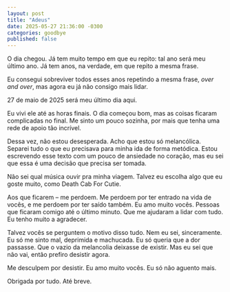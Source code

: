 ```yaml
---
layout: post
title: "Adeus"
date: 2025-05-27 21:36:00 -0300
categories: goodbye
published: false
---
```


O dia chegou. Já tem muito tempo em que eu repito: tal ano
será meu último ano. Já tem anos, na verdade, em que
repito a mesma frase. 

Eu consegui sobreviver todos esses anos repetindo a mesma frase,
_over and over_, mas agora eu já não consigo mais lidar. 

27 de maio de 2025 será meu último dia aqui. 

Eu vivi ele até as horas finais. O dia começou bom, mas as 
coisas ficaram complicadas no final. Me sinto um pouco sozinha,
por mais que tenha uma rede de apoio tão incrível. 

Dessa vez, não estou desesperada. Acho que estou só melancólica.
Separei tudo o que eu precisava para minha ida de forma metódica.
Estou escrevendo esse texto com um pouco de ansiedade no coração,
mas eu sei que essa é uma decisão que precisa ser tomada. 

Não sei qual música ouvir pra minha viagem. Talvez eu escolha
algo que eu goste muito, como Death Cab For Cutie. 

Aos que ficarem – me perdoem. Me perdoem por ter entrado na
vida de vocês, e me perdoem por ter saído também. Eu amo muito
vocês. Pessoas que ficaram comigo até o último minuto. Que me
ajudaram a lidar com tudo. Eu tenho muito a agradecer. 

Talvez vocês se perguntem o motivo disso tudo. Nem eu sei,
sinceramente. Eu só me sinto mal, deprimida e machucada. 
Eu só queria que a dor passasse. Que o vazio da melancolia
deixasse de existir. Mas eu sei que não vai, então prefiro
desistir agora. 

Me desculpem por desistir. Eu amo muito vocês. Eu só não
aguento mais. 

Obrigada por tudo.
Até breve. 
